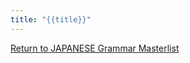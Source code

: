 ```yaml
---
title: "{{title}}"
---
```

[Return to JAPANESE Grammar Masterlist](notes/AE/JAPANESE/grammarMasterlist.md)

